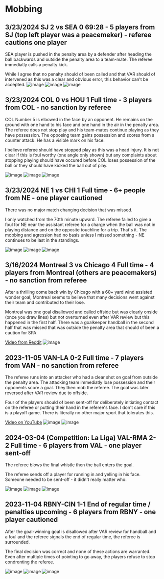 # Mobbing

## 3/23/2024 SJ 2 vs SEA 0 69:28 - 5 players from SJ (top left player was a peacemeker) - referee cautions one player

SEA player is pushed in the penalty area by a defender after heading the ball backwards and outside the penalty area to a team-mate. The referee immediatly calls a penalty kick.

While I agree that no penalty should of been called and that VAR should of intervened as this was a clear and obvious error, this behavior can't be accepted.
![image](media/2024-03-23-SJ-SEA-1.png)
![image](media/2024-03-23-SJ-SEA-2.png)
![image](media/2024-03-23-SJ-SEA-3.png)

## 3/23/2024 COL 0 vs HOU 1 Full time - 3 players from COL - no sanction by referee
COL Number 5 is elbowed in the face by an opponent. He remains on the ground with one hand to his face and one hand in the air in the penalty area. The referee does not stop play and his team-mates continue playing as they have possession. The opposing team gains possession and scores from a counter attack. He has a visible mark on his face. 

I believe referee should have stopped play as this was a head injury. It is not clear if this is foul worthy (one angle only shown) but any complaints about stopping playing should have occured before COL loses possession of the ball or they should have kicked the ball out of play. 

![image](media/2024-03-23-COL-HOU-1.png)
![image](media/2024-03-23-COL-HOU-2.png)
![image](media/2024-03-23-COL-HOU-3.png)

## 3/23/2024 NE 1 vs CHI 1 Full time - 6+ people from NE - one player cautioned
There was no major match changing decision that was missed.

I only watched from the 70th minute upward. The referee failed to give a foul for NE near the assistant referee for a charge when the ball was not in playing distance and on the opposite touchline for a trip. That's it. The mobbing and agression had no basis unless I missed something - NE continues to be last in the standings.

![image](media/2024-03-23-NE-CHI-1.png)
![image](media/2024-03-23-NE-CHI-2.png)
![image](media/2024-03-23-NE-CHI-3.png)

## 3/16/2024 Montreal 3 vs Chicago 4 Full time - 4 players from Montreal (others are peacemakers) - no sanction from referee
After a thrilling come back win by Chicago with a 60+ yard wind assisted wonder goal, Montreal seems to believe that many decisions went against their team and contributed to their lose.

Montreal was one goal disallowed and called offside but was clearly onside (once you draw lines) but not overturned even after VAR review but this happened in the first half. There was a goalkeeper handball in the second half that was missed that was outside the penalty area that should of been a caution for SPA.

[Video from Reddit](https://www.reddit.com/r/MLS/comments/1bgieyv/montreal_players_confront_officials_after_final/)
![image](media/2024-03-16-MON-CHI.png)

## 2023-11-05 VAN-LA 0-2 Full time - 7 players from VAN - no sanction from referee
The referee runs into an attacker who had a clear shot on goal from outside the penalty area. The attacking team immediatly lose possession and their opponents score a goal. They then mob the referee. The goal was later reversed after VAR review due to offside.

Four of the players should of been sent-off for deliberately initiating contact on the referee or putting their hand in the referee's face. I don't care if this is a playoff game. There is literally no other major sport that tolerates this.


[Video on YouTube](https://www.youtube.com/watch?v=3HmBOeHGUeI)
![image](media/2023-11-05-VAN-LA-1.png)
![image](media/2023-11-05-VAN-LA-2.png)

## 2024-03-04 (Competition: La Liga) VAL-RMA 2-2 Full time - 6 players from VAL - one player sent-off
The referee blows the final whistle then the ball enters the goal.

The referee sends off a player for running in and yelling in his face. Someone needed to be sent-off - it didn't really matter who.

![image](media/2024-03-04-1.png)
![image](media/2024-03-04-2.png)
![image](media/2024-03-04-3.png)

## 2023-11-04 RBNY-CIN 1-1 End of regular time / penalties upcoming - 6 players from RBNY - one player cautioned

After the goal-winning goal is disallowed after VAR review for handball and a foul and the referee signals the end of regular time, the referee is surrounded.

The final decision was correct and none of these actions are warranted. Even after multiple times of pointing to go away, the players refuse to stop condronting the referee.

![image](media/2023-11-04-1.png)
![image](media/2023-11-04-2.png)
![image](media/2023-11-04-3.png)

